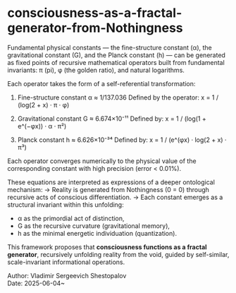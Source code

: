 # consciousness-as-a-fractal-generator-from-Nothingness
Fundamental physical constants — the fine-structure constant (α), the gravitational constant (G), and the Planck constant (h) — can be generated as fixed points of  recursive mathematical operators built from fundamental invariants: π (pi), φ (the golden ratio), and natural logarithms.

Each operator takes the form of a self-referential transformation:

1. Fine-structure constant α ≈ 1/137.036
   Defined by the operator:
     x = 1 / (log(2 + x) · π · φ)

2. Gravitational constant G ≈ 6.674×10⁻¹¹
   Defined by:
     x = 1 / (log(1 + e^(−φx)) · α · π²)

3. Planck constant h ≈ 6.626×10⁻³⁴
   Defined by:
     x = 1 / (e^(φx) · log(2 + x) · π³)

Each operator converges numerically to the physical value of the corresponding constant with high precision (error < 0.01%).

These equations are interpreted as expressions of a deeper ontological mechanism:
→ Reality is generated from Nothingness (0 = 0) through recursive acts of conscious differentiation.
→ Each constant emerges as a structural invariant within this unfolding:

- α as the primordial act of distinction,
- G as the recursive curvature (gravitational memory),
- h as the minimal energetic individuation (quantization).

This framework proposes that **consciousness functions as a fractal generator**, recursively unfolding reality from the void, guided by self-similar, 
scale-invariant informational operations.

Author: Vladimir Sergeevich Shestopalov  
Date: 2025-06-04~

